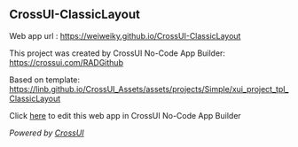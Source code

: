 ## CrossUI-ClassicLayout
Web app url : https://weiweiky.github.io/CrossUI-ClassicLayout

This project was created by CrossUI No-Code App Builder: https://crossui.com/RADGithub

Based on template: https://linb.github.io/CrossUI_Assets/assets/projects/Simple/xui_project_tpl_ClassicLayout

Click [here](https://crossui.com/RADGithub/#!from=github&owner=weiweiky&repo=CrossUI-ClassicLayout) to edit this web app in CrossUI No-Code App Builder

<i>Powered by [CrossUI](https://crossui.com)</i>
